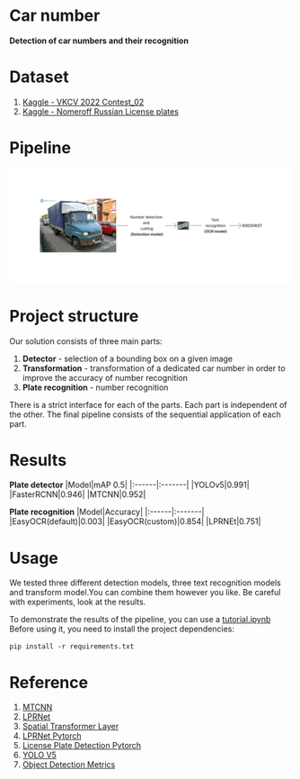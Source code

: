 # Car number
**Detection of car numbers and their recognition**

# Dataset
1. [Kaggle - VKCV 2022 Contest_02](https://www.kaggle.com/competitions/vkcv2022-contest-02-carplates/data)
2. [Kaggle - Nomeroff Russian License plates](https://www.kaggle.com/datasets/evgrafovmaxim/nomeroff-russian-license-plates?select=autoriaNumberplateOcrRu-2021-09-01)
# Pipeline
![Pipeline](./data/pipeline.png)

# Project structure

Our solution consists of three main parts:
1. **Detector** - selection of a bounding box on a given image
2. **Transformation** - transformation of a dedicated car number in order to improve the accuracy of number recognition
3. **Plate recognition** - number recognition

There is a strict interface for each of the parts. Each part is independent of the other. The final pipeline consists of the sequential application of each part.

# Results 
**Plate detector**
|Model|mAP 0.5|
|:------|:-------|
|YOLOv5|0.991|
|FasterRCNN|0.946|
|MTCNN|0.952|

**Plate recognition**
|Model|Accuracy|
|:------|:-------|
|EasyOCR(default)|0.003|
|EasyOCR(custom)|0.854|
|LPRNEt|0.751|

# Usage
We tested three different detection models, three text recognition models and transform model.You can combine them however you like. Be  careful with experiments, look at the results.


To demonstrate the results of the pipeline, you can use a [tutorial.ipynb](./tutorial.ipynb) Before using it, you need to install the project dependencies:
```
pip install -r requirements.txt 
```


# Reference 
1. [MTCNN](https://arxiv.org/abs/1604.02878v1)
1. [LPRNet](https://arxiv.org/abs/1806.10447)
1. [Spatial Transformer Layer](https://arxiv.org/abs/1506.02025)
1. [LPRNet Pytorch](https://github.com/sirius-ai/LPRNet_Pytorch)
1. [License Plate Detection Pytorch](https://github.com/xuexingyu24/License_Plate_Detection_Pytorch)
1. [YOLO V5](https://github.com/ultralytics/yolov5)
1. [Object Detection Metrics](https://github.com/rafaelpadilla/Object-Detection-Metrics)